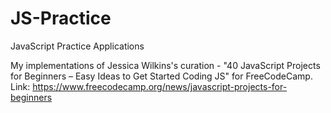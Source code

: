 # JS-Practice
JavaScript Practice Applications

My implementations of Jessica Wilkins's curation - "40 JavaScript Projects for Beginners – Easy Ideas to Get Started Coding JS" for FreeCodeCamp.
Link: https://www.freecodecamp.org/news/javascript-projects-for-beginners
